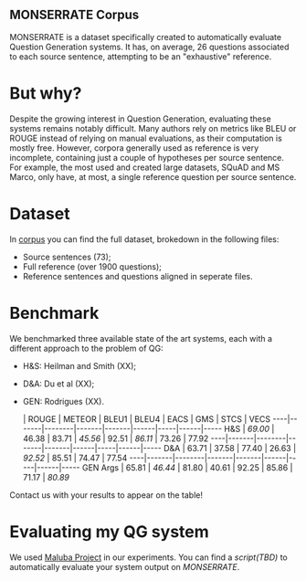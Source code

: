 ## MONSERRATE Corpus

MONSERRATE is a dataset specifically created to automatically evaluate Question Generation systems. It has, on average, 26 questions associated to each source sentence, attempting to be an "exhaustive" reference.

# But why?

Despite the growing interest in Question Generation, evaluating these systems remains notably difficult. Many authors rely on metrics like BLEU or ROUGE instead of relying on manual evaluations, as their computation is mostly free. However, corpora generally used as reference is very incomplete, containing just a couple of hypotheses per source sentence. For example, the most used and created large datasets, SQuAD and MS Marco, only have, at most, a single reference question per source sentence. 

# Dataset

In [corpus](https://github.com/hprodrig/MONSERRATE-Corpus/tree/main/corpus) you can find the full dataset, brokedown in the following files:

* Source sentences (73);
* Full reference (over 1900 questions);
* Reference sentences and questions aligned in seperate files.

# Benchmark

We benchmarked three available state of the art systems, each with a different approach to the problem of QG:

* H&S: Heilman and Smith (XX);
* D&A: Du et al (XX);
* GEN: Rodrigues (XX).

    | ROUGE | METEOR | BLEU1 | BLEU4 | EACS | GMS | STCS | VECS
----|-------|--------|-------|-------|------|-----|------|-----
H&S | *69.00* | 46.38 | 83.71 | *45.56* | 92.51 | *86.11* | 73.26 | 77.92
----|-------|--------|-------|-------|------|-----|------|-----
D&A | 63.71  | 37.58  | 77.40 | 26.63 | *92.52* | 85.51 |  74.47 | 77.54
----|-------|--------|-------|-------|------|-----|------|-----
GEN Args | 65.81 | *46.44* | 81.80 | 40.61 | 92.25 | 85.86 | 71.17 | *80.89*


Contact us with your results to appear on the table!

# Evaluating my QG system

We used [Maluba Project](https://github.com/Maluuba/nlg-eval) in our experiments. You can find a _script(TBD)_ to automatically evaluate your system output on *MONSERRATE*.
